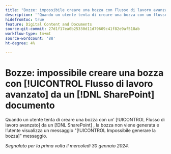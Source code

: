 ```yaml
---
title: "Bozze: impossibile creare una bozza con Flusso di lavoro avanzato da un documento SharePoint"
description: '"Quando un utente tenta di creare una bozza con un flusso di lavoro avanzato da un documento di SharePoint, la bozza non viene generata e l’utente visualizza il messaggio Proof failed to generate" (Bozza non generata).'
hidefromtoc: true
feature: Digital Content and Documents
source-git-commit: 27d1f17ea0b25330d11d79609c41f82e9af518ab
workflow-type: tm+mt
source-wordcount: '88'
ht-degree: 4%

---
```



# Bozze: impossibile creare una bozza con [!UICONTROL Flusso di lavoro avanzato] da un [!DNL SharePoint] documento

Quando un utente tenta di creare una bozza con un’ [!UICONTROL Flusso di lavoro avanzato] da un [!DNL SharePoint] , la bozza non viene generata e l’utente visualizza un messaggio &quot;[!UICONTROL Impossibile generare la bozza]&quot; messaggio.

_Segnalato per la prima volta il mercoledì 30 gennaio 2024._
